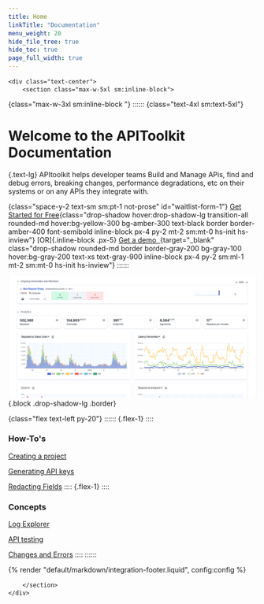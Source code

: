 ```yaml
---
title: Home
linkTitle: "Documentation"
menu_weight: 20
hide_file_tree: true
hide_toc: true
page_full_width: true
---
```


``` =html
<div class="text-center">
    <section class="max-w-5xl sm:inline-block">
```

{class="max-w-3xl sm:inline-block "}
::::::
{class="text-4xl sm:text-5xl"}
# Welcome to the APIToolkit Documentation 

{.text-lg}
APItoolkit helps developer teams Build and Manage APis,  find and debug errors, breaking changes, performance degradations, etc on their systems or on any APIs they integrate with.

{class="space-y-2 text-sm sm:pt-1 not-prose" id="waitlist-form-1"}
[Get Started for Free](https://app.apitoolkit.io){class="drop-shadow hover:drop-shadow-lg transition-all rounded-md hover:bg-yellow-300 bg-amber-300 text-black border border-amber-400 font-semibold inline-block px-4 py-2 mt-2 sm:mt-0 hs-init hs-inview"}
[OR]{.inline-block .px-5}
[Get a demo &nbsp;](https://calendar.app.google/1a4HG5GZYv1sjjZG6){target="_blank" class="drop-shadow rounded-md border border-gray-200 bg-gray-100 hover:bg-gray-200 text-xs text-gray-900 inline-block px-4 py-2 sm:ml-1 mt-2 sm:mt-0 hs-init hs-inview"}
::::::

![APItoolkit Dashboard screenshot](/assets/img/dashboard.png){.block .drop-shadow-lg .border}



{class="flex text-left py-20"}
::::::
{.flex-1}
::::
### How-To's 

[Creating a project](/docs/documentation/dashboard/creating-a-project)

[Generating API keys](/docs/documentation/dashboard/generating-api-keys)

[Redacting Fields](/docs/documentation/dashboard/redacting-fields)
::::
{.flex-1}
::::
### Concepts

[Log Explorer](/docs/documentation/dashboard/log-explorer)

[API testing](/docs/documentation/dashboard/master-api-testing)

[Changes and Errors](/docs/documentation/dashboard/changes-and-errors)
::::
::::::

{% render "default/markdown/integration-footer.liquid", config:config %}

```=html
    </section>
</div>
```
